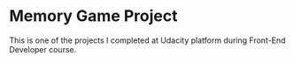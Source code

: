 # Memory Game Project

This is one of the projects I completed at Udacity platform during Front-End Developer course.
